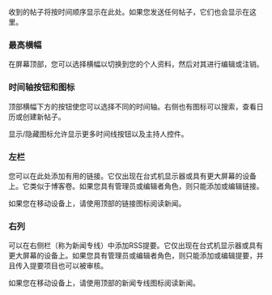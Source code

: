 收到的帖子将按时间顺序显示在此处。如果您发送任何帖子，它们也会显示在这里。

### 最高横幅
在屏幕顶部，您可以选择横幅以切换到您的个人资料，然后对其进行编辑或注销。

### 时间轴按钮和图标
顶部横幅下方的按钮使您可以选择不同的时间轴。右侧也有图标可以搜索，查看日历或创建新帖子。

显示/隐藏图标允许显示更多时间线按钮以及主持人控件。

### 左栏
您可以在此处添加有用的链接。它仅出现在台式机显示器或具有更大屏幕的设备上。它类似于博客卷。如果您具有管理员或编辑者角色，则只能添加或编辑链接。

如果您在移动设备上，请使用顶部的链接图标阅读新闻。

### 右列
可以在右侧栏（称为新闻专线）中添加RSS提要。它仅出现在台式机显示器或具有更大屏幕的设备上。如果您具有管理员或编辑者角色，则只能添加或编辑提要，并且传入提要项目也可以被审核。

如果您在移动设备上，请使用顶部的新闻专线图标阅读新闻。
